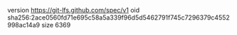 version https://git-lfs.github.com/spec/v1
oid sha256:2ace0560fd71e695c58a5a339f96d5d5462791f745c7296379c4552998ac14a9
size 6369
